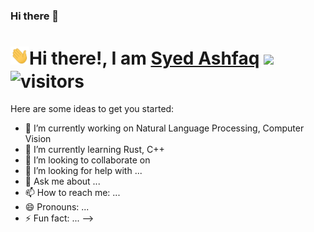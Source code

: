 ### Hi there 👋

<h1> <img src="https://raw.githubusercontent.com/ABSphreak/ABSphreak/master/gifs/Hi.gif" width="30px">Hi there!, I am <a href="https://github.com/ashfaqsyedn">Syed Ashfaq</a> <img src="https://emojis.slackmojis.com/emojis/images/1531849430/4246/blob-sunglasses.gif?1531849430" width="30px"> <br> <img align="center" alt="visitors" src="https://gpvc.arturio.dev/ashfaqsyedn"/></h1> 
</h1>


Here are some ideas to get you started:

- 🔭 I’m currently working on Natural Language Processing, Computer Vision
- 🌱 I’m currently learning Rust, C++
- 👯 I’m looking to collaborate on 
- 🤔 I’m looking for help with ...
- 💬 Ask me about ...
- 📫 How to reach me: ...
- 😄 Pronouns: ...
- ⚡ Fun fact: ...
-->
